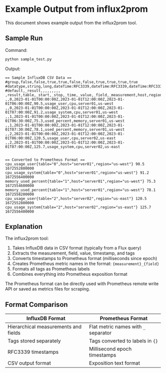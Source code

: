 # Example Output from influx2prom

This document shows example output from the influx2prom tool.

## Sample Run

Command:
```bash
python sample_test.py
```

Output:
```
== Sample InfluxDB CSV Data ==
#group,false,false,true,true,false,false,true,true,true,true
#datatype,string,long,dateTime:RFC3339,dateTime:RFC3339,dateTime:RFC3339,double,string,string,string,string
#default,_result,,,,,,,,,
,result,table,_start,_stop,_time,_value,_field,_measurement,host,region
,,0,2023-01-01T00:00:00Z,2023-01-01T12:00:00Z,2023-01-01T06:00:00Z,90.5,usage_user,cpu,server01,us-west
,,0,2023-01-01T00:00:00Z,2023-01-01T12:00:00Z,2023-01-01T07:00:00Z,91.2,usage_system,cpu,server01,us-west
,,1,2023-01-01T00:00:00Z,2023-01-01T12:00:00Z,2023-01-01T06:30:00Z,75.3,used_percent,memory,server01,us-west
,,1,2023-01-01T00:00:00Z,2023-01-01T12:00:00Z,2023-01-01T07:30:00Z,78.1,used_percent,memory,server01,us-west
,,2,2023-01-01T00:00:00Z,2023-01-01T12:00:00Z,2023-01-01T06:00:00Z,120.5,usage_user,cpu,server02,us-east
,,2,2023-01-01T00:00:00Z,2023-01-01T12:00:00Z,2023-01-01T07:00:00Z,125.7,usage_system,cpu,server02,us-east


== Converted to Prometheus Format ==
cpu_usage_user{table="0",host="server01",region="us-west"} 90.5 1672552800000
cpu_usage_system{table="0",host="server01",region="us-west"} 91.2 1672556400000
memory_used_percent{table="1",host="server01",region="us-west"} 75.3 1672554600000
memory_used_percent{table="1",host="server01",region="us-west"} 78.1 1672558200000
cpu_usage_user{table="2",host="server02",region="us-east"} 120.5 1672552800000
cpu_usage_system{table="2",host="server02",region="us-east"} 125.7 1672556400000
```

## Explanation

The influx2prom tool:
1. Takes InfluxDB data in CSV format (typically from a Flux query)
2. Extracts the measurement, field, value, timestamp, and tags
3. Converts timestamps to Prometheus format (milliseconds since epoch)
4. Creates Prometheus metric names in the format: `{measurement}_{field}`
5. Formats all tags as Prometheus labels
6. Combines everything into Prometheus exposition format

The Prometheus format can be directly used with Prometheus remote write API or saved as metrics files for scraping.

## Format Comparison

| InfluxDB Format | Prometheus Format |
|-----------------|-------------------|
| Hierarchical measurements and fields | Flat metric names with `_` separator |
| Tags stored separately | Tags converted to labels in `{}` |
| RFC3339 timestamps | Millisecond epoch timestamps |
| CSV output format | Exposition text format |